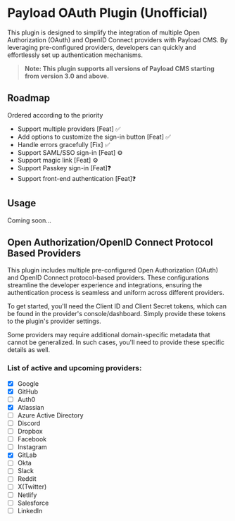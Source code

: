 # Payload OAuth Plugin (Unofficial)
This plugin is designed to simplify the integration of multiple Open Authorization (OAuth) and OpenID Connect providers with Payload CMS. By leveraging pre-configured providers, developers can quickly and effortlessly set up authentication mechanisms.

> **Note: This plugin supports all versions of Payload CMS starting from version 3.0 and above.**

## Roadmap
Ordered according to the priority

- Support multiple providers [Feat] ✅
- Add options to customize the sign-in button [Feat] ✅
- Handle errors gracefully [Fix] ✅
- Support SAML/SSO sign-in [Feat] ⚙
- Support magic link [Feat] ⚙
- Support Passkey sign-in [Feat]❓
- Support front-end authentication [Feat]❓

## Usage
Coming soon...

## Open Authorization/OpenID Connect Protocol Based Providers
This plugin includes multiple pre-configured Open Authorization (OAuth) and OpenID Connect protocol-based providers. These configurations streamline the developer experience and integrations, ensuring the authentication process is seamless and uniform across different providers.

To get started, you'll need the Client ID and Client Secret tokens, which can be found in the provider's console/dashboard. Simply provide these tokens to the plugin's provider settings.

Some providers may require additional domain-specific metadata that cannot be generalized. In such cases, you'll need to provide these specific details as well.

### List of active and upcoming providers:

- [X] Google
- [X] GitHub
- [ ] Auth0
- [X] Atlassian
- [ ] Azure Active Directory
- [ ] Discord
- [ ] Dropbox
- [ ] Facebook
- [ ] Instagram
- [X] GitLab
- [ ] Okta
- [ ] Slack
- [ ] Reddit
- [ ] X(Twitter)
- [ ] Netlify
- [ ] Salesforce
- [ ] LinkedIn
